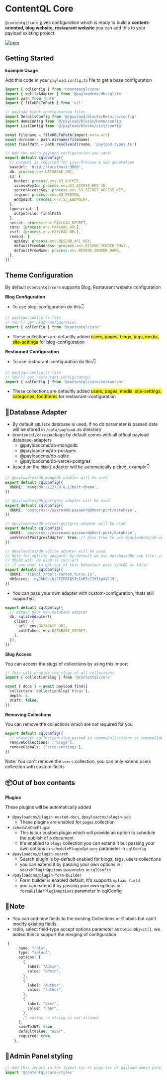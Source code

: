 # ContentQL Core

`@contentql/core` gives configuration which is ready to build a
**content-oriented, blog website, restaurant website** you can add this to your
payload existing project.

<a href="https://www.npmjs.com/package/@contentql/core"><img alt="npm" src="https://img.shields.io/npm/v/@contentql/core?style=flat-square" /></a>

## Getting Started

**Example Usage**

Add this code in your `payload.config.ts` file to get a base configuration

```ts
import { cqlConfig } from '@contentql/core'
import { sqliteAdapter } from '@payloadcms/db-sqlite'
import path from 'path'
import { fileURLToPath } from 'url'

// payload block-configuration files
import DetailsConfig from '@/payload/blocks/Details/config'
import HomeConfig from '@/payload/blocks/Home/config'
import ListConfig from '@/payload/blocks/List/config'

const filename = fileURLToPath(import.meta.url)
const dirname = path.dirname(filename)
const finalPath = path.resolve(dirname, 'payload-types.ts')

// Add the extra payload configuration you want!
export default cqlConfig({
  // baseURL is required for Live-Preview & SEO generation
  baseUrl: 'http://localhost:3000',
  db: process.env.DATABASE_URI,
  s3: {
    bucket: process.env.S3_BUCKET,
    accessKeyId: process.env.S3_ACCESS_KEY_ID,
    secretAccessKey: process.env.S3_SECRET_ACCESS_KEY,
    region: process.env.S3_REGION,
    endpoint: process.env.S3_ENDPOINT,
  },
  typescript: {
    outputFile: finalPath,
  },
  secret: process.env.PAYLOAD_SECRET,
  cors: [process.env.PAYLOAD_URL],
  csrf: [process.env.PAYLOAD_URL],
  resend: {
    apiKey: process.env.RESEND_API_KEY,
    defaultFromAddress: process.env.RESEND_SENDER_EMAIL,
    defaultFromName: process.env.RESEND_SENDER_NAME,
  },
})
```

## Theme Configuration

By default `@contentql/core` supports Blog, Restaurant website configuration

**Blog Configuration**

- To use blog-configuration do this👇

```ts
// payload.config.ts file
// You'll get blog-configuration
import { cqlConfig } from '@contentql/core'
```

- These collections are defaultly added <mark>users, pages, blogs, tags, media,
  site-settings</mark> for blog-configuration

**Restaurant Configuration**

- To use restaurant-configuration do this👇

```ts
// payload.config.ts file
// You'll get restaurant-configuration
import { cqlConfig } from '@contentql/core/restaurant'
```

- These collections are defaultly added <mark>users, pages, media,
  site-settings, categories, foodItems</mark> for restaurant-configuration

## 🔋️Database Adapter

- By default `SQLlite` database is used, if no db parameter is passed data will
  be stored in `/data/payload.db` directory
- `@contentql/core` package by default comes with all offical payload
  database-adapters
  - @payloadcms/db-mongodb
  - @payloadcms/db-postgres
  - @payloadcms/db-sqlite
  - @payloadcms/db-vercel-postgres
- based on the `dbURI` adapter will be automatically picked, example👇

```typescript
// @payloadcms/db-mongodb adapter will be used
export default cqlConfig({
  dbURI: 'mongodb://127.0.0.1/bolt-theme',
})

// @payloadcms/db-postgres adapter will be used
export default cqlConfig({
  dbURI: 'postgres://username:password@host:port/database',
})

// @payloadcms/db-vercel-postgres adapter will be used
export default cqlConfig({
  dbURI: 'postgres://username:password@host:port/database',
  useVercelPostgresAdapter: true, // pass true to use @payloadcms/db-vercel-postgres adapter
})

// @payloadcms/db-sqlite adapter will be used
// Note for sqlLite adapater by-default we use databaseURL ase file:./data/payload.db
// dbURI will be used as sync-url
// if you want to opt-out of this behaviour pass syncDB as false
export default cqlConfig({
  dbURI: 'libsql://bolt-random.turso.io',
  dbSecret: 'eyJhbGciOiJFZERTQSIsInR5cCI6IkpXVCJ9',
})
```

- You can pass your own adapter with custom-configuration, thats still supported

```typescript
export default cqlConfig({
  // attach your own database adapter
  db: sqliteAdapter({
    client: {
      url: env.DATABASE_URI,
      authToken: env.DATABASE_SECRET,
    },
  }),
})
```

**Slug Access**

You can access the slugs of collections by using this import

```ts
// This will provide the slugs of all collections
import { collectionSlug } from '@contentql/core'

const { docs } = await payload.find({
  collection: collectionSlug['blogs'],
  depth: 5,
  draft: false,
})
```

**Removing Collections**

You can remove the collections which are not required for you

```ts
export default cqlConfig({
  // whatever collection-slug passed in removeCollections or removeGlobals will be removed
  removeCollections: ['blogs'],
  removeGlobals: ['site-settings'],
})
```

Note: You can't remove the `users` collection, you can only extend users
collection with custom-fields

## 📦Out of box contents

**Plugins**

These plugins will be automatically added

- `@payloadcms/plugin-nested-docs`, `@payloadcms/plugin-seo`
  - These plugins are enabled for `pages` collection
- `scheduleDocPlugin`
  - This is our custom plugin which will provide an option to schedule the
    publish of a document
  - It's enabled to `blogs` collection you can extend it but passing your own
    options in `schedulePluginOptions` parameter in `cqlConfig`
- `@payloadcms/plugin-search`
  - Search plugin is by-default enabled for blogs, tags, users collections
  - you can extend it by passing your own options in `searchPluginOptions`
    parameter in `cqlConfig`
- `@payloadcms/plugin-form-builder`
  - Form builder is enabled default, It's supports `upload field`
  - you can extend it by passing your own options in `formBuilderPluginOptions`
    parameter in cqlConfig

## 📔Note

- You can add new fields to the existing Collections or Globals but can't modify
  existing fields
- radio, select field-type accept options parameter as `OptionObject[]`, we
  added this to support the merging of configuration

```ts
 {
      name: "role",
      type: "select",
      options: [
        {
          label: "Admin",
          value: "admin",
        },
        {
          label: "Author",
          value: "author",
        },
        {
          label: "User",
          value: "user",
        },
        // editor -> ️️string is not allowed
      ],
      saveToJWT: true,
      defaultValue: "user",
      required: true,
    },
```

## 💅Admin Panel styling

```ts
// Add this import in the layout.tsx or page.tsx of payload admin panel
import '@contentql/core/styles'
```
